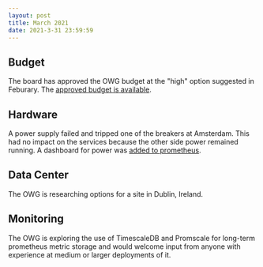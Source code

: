 ```yaml
---
layout: post
title: March 2021
date: 2021-3-31 23:59:59
---
```


## Budget

The board has approved the OWG budget at the "high" option suggested in Feburary. The [approved budget is available](/2021/03/26/budget.html).

## Hardware

A power supply failed and tripped one of the breakers at Amsterdam. This had no impact on the services because the other side power remained running. A dashboard for power was [added to prometheus](https://github.com/openstreetmap/operations/issues/512).

## Data Center

The OWG is researching options for a site in Dublin, Ireland.

## Monitoring

The OWG is exploring the use of TimescaleDB and Promscale for long-term prometheus metric storage and would welcome input from anyone with experience at medium or larger deployments of it.
